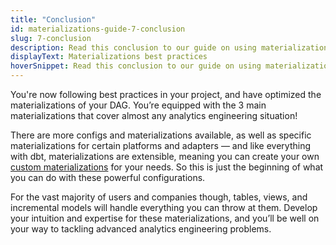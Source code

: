 ```yaml
---
title: "Conclusion"
id: materializations-guide-7-conclusion
slug: 7-conclusion
description: Read this conclusion to our guide on using materializations in dbt and how it is a crucial skill for effective analytics engineering.
displayText: Materializations best practices
hoverSnippet: Read this conclusion to our guide on using materializations in dbt and how it is a crucial skill for effective analytics engineering.
---
```


You're now following best practices in your project, and have optimized the materializations of your DAG. You’re equipped with the 3 main materializations that cover almost any analytics engineering situation!

There are more configs and materializations available, as well as specific materializations for certain platforms and adapters — and like everything with dbt, materializations are extensible, meaning you can create your own [custom materializations](guides/advanced/creating-new-materializations) for your needs. So this is just the beginning of what you can do with these powerful configurations.

For the vast majority of users and companies though, tables, views, and incremental models will handle everything you can throw at them. Develop your intuition and expertise for these materializations, and you’ll be well on your way to tackling advanced analytics engineering problems.

